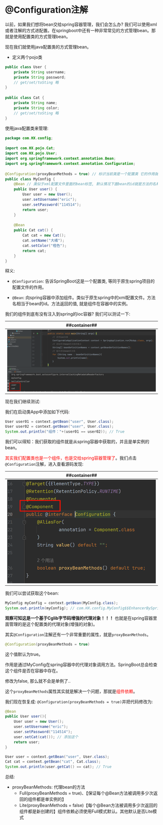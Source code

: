 # @Configuration注解
以前，如果我们想将bean交给spring容器管理，我们会怎么办? 我们可以使用xml或者注解的方式进配置。在springboot中还有一种非常常见的方式管理bean。那就是使用配置类的方式管理bean。

现在我们就使用java配置类的方式管理bean。

- 定义两个pojo类

```Java
public class User {
    private String username;
    private String password;
    // get/set/toSting 略
}

public class Cat {
    private String name;
    private String color;
    // get/set/toSting 略
}
```

使用java配置类来管理:

```Java
package com.HX.config;

import com.HX.pojo.Cat;
import com.HX.pojo.User;
import org.springframework.context.annotation.Bean;
import org.springframework.context.annotation.Configuration;

@Configuration(proxyBeanMethods = true) // 标识当前类是一个配置类 它的作用就是类似于我们spring里面的xml配置文件
public class MyConfig {
    @Bean // 类似于xml配置文件里面的bean标签, 默认情况下面bean的id就是方法的名称
    public User user() {
        User user = new User();
        user.setUsername("eric");
        user.setPassword("114514");
        return user;
    }

    @Bean
    public Cat cat() {
        Cat cat = new Cat();
        cat.setName("大橘");
        cat.setColor("橙色");
        return cat;
    }
}
```
释义:
- `@Configuration`: 告诉SpringBoot这是一个配置类, 等同于原生spring项目的配置文件的作用。

- `@Bean`: 向spring容器中添加组件。类似于原生spring中的xml配置文件。方法名相当于bean的id。方法返回的值, 就是组件在容器中的实例。

我们的组件到底有没有注入到spring的ioc容器? 我们可以测试一下:

| ##container## |
|:--:|
|![Clip_2024-10-30_15-59-34.png ##w600##](./Clip_2024-10-30_15-59-34.png)|

现在我们继续测试:

我们在启动类App中添加如下代码:

```Java
User user01 = context.getBean("user", User.class);
User user02 = context.getBean("user", User.class);
System.out.println("组件："+(user01 == user02)); // True
```

我们可以得知：我们获取的组件就是从spring容器中获取的，并且是单实例的bean。

<span style="color:red">其实我们配置类也是一个组件，也是交给spring容器管理了</span>。我们点击`@Configuration`注解，进入查看源码发现:

| ##container## |
|:--:|
|![Clip_2024-10-30_16-01-33.png ##w500##](./Clip_2024-10-30_16-01-33.png)|

我们可以尝试获取这个bean:

```Java
MyConfig myConfig = context.getBean(MyConfig.class);
System.out.println(myConfig); // com.HX.config.MyConfig$$EnhancerBySpringCGLIB$$e7d16d64@3163987e
```

**观察可知这是一个基于Cglib字节码增强的代理对象！！！** 也就是在spring容器里面管理的是这个配置类的代理对象(增强的对象)。

其实`@Configuration`注解还有一个非常重要的属性，就是`proxyBeanMethods`。

```Java
@Configuration(proxyBeanMethods = true)
```

这个值默认为true。

作用是通过MyConfig在spring容器中的代理对象调用方法。SpringBoot总会检查这个组件是否在容器中存在。

修改为false, 那么就不会是单例了..

这个`proxyBeanMethods`属性其实就是解决一个问题，那就是<span style="color:red">组件依赖</span>。

我们现在恢复成: `@Configuration(proxyBeanMethods = true)`并把代码修改为:
```Java
@Bean
public User user(){
    User user = new User();
    user.setUsername("eric");
    user.setPassword("114514");
    user.setCat(cat()); // 添加这个
    return user;
}
```

```Java
User user = context.getBean("user", User.class);
Cat cat = context.getBean("cat", Cat.class);
System.out.println(user.getCat() == cat); // True
```

总结:
- proxyBeanMethods: 代理bean的方法
    - Full(proxyBeanMethods = true)、【保证每个@Bean方法被调用多少次返回的组件都是单实例的】
    - Lite(proxyBeanMethods = false)【每个@Bean方法被调用多少次返回的组件都是新创建的】组件依赖必须使用Full模式默认。其他默认是否Lite模式